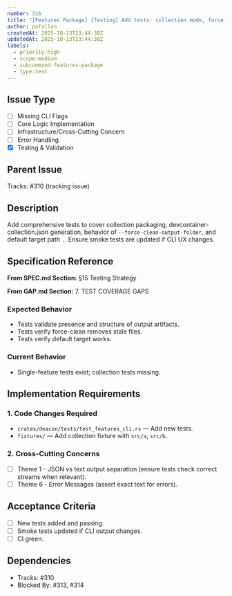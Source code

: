 ```yaml
---
number: 316
title: "[Features Package] [Testing] Add tests: collection mode, force-clean, default target"
author: pofallon
createdAt: 2025-10-13T23:44:38Z
updatedAt: 2025-10-13T23:44:38Z
labels:
  - priority:high
  - scope:medium
  - subcommand:features-package
  - type:test
---
```


## Issue Type
- [ ] Missing CLI Flags
- [ ] Core Logic Implementation
- [ ] Infrastructure/Cross-Cutting Concern
- [ ] Error Handling
- [x] Testing & Validation

## Parent Issue
Tracks: #310 (tracking issue)

## Description
Add comprehensive tests to cover collection packaging, devcontainer-collection.json generation, behavior of `--force-clean-output-folder`, and default target path `.`. Ensure smoke tests are updated if CLI UX changes.

## Specification Reference
**From SPEC.md Section:** §15 Testing Strategy

**From GAP.md Section:** 7. TEST COVERAGE GAPS

### Expected Behavior
- Tests validate presence and structure of output artifacts.
- Tests verify force-clean removes stale files.
- Tests verify default target works.

### Current Behavior
- Single-feature tests exist; collection tests missing.

## Implementation Requirements

### 1. Code Changes Required
- `crates/deacon/tests/test_features_cli.rs` — Add new tests.
- `fixtures/` — Add collection fixture with `src/a`, `src/b`.

### 2. Cross-Cutting Concerns
- [ ] Theme 1 - JSON vs text output separation (ensure tests check correct streams when relevant).
- [ ] Theme 6 - Error Messages (assert exact text for errors).

## Acceptance Criteria
- [ ] New tests added and passing.
- [ ] Smoke tests updated if CLI output changes.
- [ ] CI green.

## Dependencies
- Tracks: #310
- Blocked By: #313, #314
